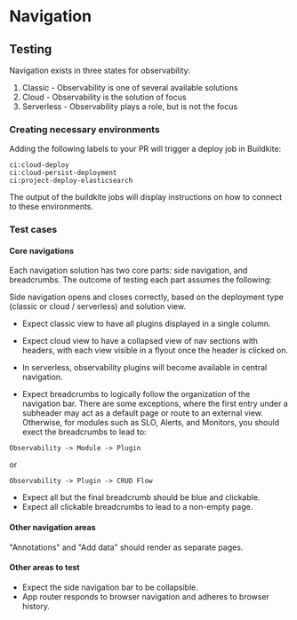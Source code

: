 # Navigation

## Testing

Navigation exists in three states for observability:

1. Classic - Observability is one of several available solutions
2. Cloud - Observability is the solution of focus
3. Serverless - Observability plays a role, but is not the focus

### Creating necessary environments

Adding the following labels to your PR will trigger a deploy job in Buildkite:

```
ci:cloud-deploy
ci:cloud-persist-deployment
ci:project-deploy-elasticsearch
```

The output of the buildkite jobs will display instructions on how to connect to these environments.

### Test cases

#### Core navigations

Each navigation solution has two core parts: side navigation, and breadcrumbs.
The outcome of testing each part assumes the following:

Side navigation opens and closes correctly, based on the deployment type (classic or cloud / serverless) and solution view.

- Expect classic view to have all plugins displayed in a single column.
- Expect cloud view to have a collapsed view of nav sections with headers, with each view visible in a flyout once the header is clicked on.
- In serverless, observability plugins will become available in central navigation.

- Expect breadcrumbs to logically follow the organization of the navigation bar. There are some exceptions, where the first entry under a subheader may act as a default page or route to an external view. Otherwise, for modules such as SLO, Alerts, and Monitors, you should exect the breadcrumbs to lead to:

```
Observability -> Module -> Plugin
```

or

```
Observability -> Plugin -> CRUD Flow
```

- Expect all but the final breadcrumb should be blue and clickable.
- Expect all clickable breadcrumbs to lead to a non-empty page.

#### Other navigation areas

"Annotations" and "Add data" should render as separate pages.

#### Other areas to test

- Expect the side navigation bar to be collapsible.
- App router responds to browser navigation and adheres to browser history.
